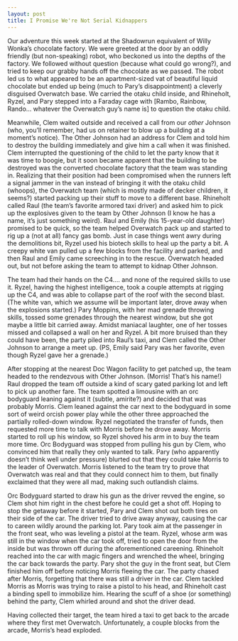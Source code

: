 ```yaml
---
layout: post
title: I Promise We're Not Serial Kidnappers
---
```


Our adventure this week started at the Shadowrun equivalent of Willy Wonka’s chocolate
factory. We were greeted at the door by an oddly friendly (but non-speaking) robot, who
beckoned us into the depths of the factory. We followed without question (because what could
go wrong?), and tried to keep our grabby hands off the chocolate as we passed. The robot led
us to what appeared to be an apartment-sized vat of beautiful liquid chocolate but ended up
being (much to Pary’s disappointment) a cleverly disguised Overwatch base. We carried the
otaku child inside, and Rhineholt, Ryzel, and Pary stepped into a Faraday cage with [Rambo,
Rainbow, Rando… whatever the Overwatch guy’s name is] to question the otaku child.

Meanwhile, Clem waited outside and received a call from our _other_ Johnson (who, you’ll
remember, had us on retainer to blow up a building at a moment’s notice). The Other Johnson
had an address for Clem and told him to destroy the building immediately and give him a call
when it was finished. Clem interrupted the questioning of the child to let the party know
that it was time to boogie, but it soon became apparent that the building to be destroyed
was the converted chocolate factory that the team was standing in. Realizing that their
position had been compromised when the runners left a signal jammer in the van instead of
bringing it with the otaku child (whoops), the Overwatch team (which is mostly made of decker
children, it seems?) started packing up their stuff to move to a different base. Rhineholt
called Raul (the team’s favorite armored taxi driver) and asked him to pick up the explosives
given to the team by Other Johnson (I know he has a name, it’s just something weird). Raul
and Emily (his 15-year-old daughter) promised to be quick, so the team helped Overwatch pack
up and started to rig up a (not at all) fancy gas bomb. Just in case things went awry during
the demolitions bit, Ryzel used his biotech skills to heal up the party a bit. A creepy white
van pulled up a few blocks from the facility and parked, and then Raul and Emily came
screeching in to the rescue. Overwatch headed out, but not before asking the team to attempt
to kidnap Other Johnson.

The team had their hands on the C4…. and none of the required skills to use it. Ryzel, having
the highest intelligence, took a couple attempts at rigging up the C4, and was able to collapse
part of the roof with the second blast. (The white van, which we assume will be important
later, drove away when the explosions started.) Pary Moppins, with her mad grenade throwing
skills, tossed some grenades through the nearest window, but she got maybe a little bit
carried away. Amidst maniacal laughter, one of her tosses missed and collapsed a wall on her
and Ryzel. A bit more bruised than they could have been, the party piled into Raul’s taxi,
and Clem called the Other Johnson to arrange a meet up. (PS, Emily said Pary was her favorite,
even though Ryzel gave her a grenade.)

After stopping at the nearest Doc Wagon facility to get patched up, the team headed to the
rendezvous with Other Johnson. (Morris! That’s his name!) Raul dropped the team off outside
a kind of scary gated parking lot and left to pick up another fare. The team spotted a
limousine with an orc bodyguard leaning against it (subtle, amirite?) and decided that was
probably Morris. Clem leaned against the car next to the bodyguard in some sort of weird
orcish power play while the other three approached the partially rolled-down window. Ryzel
negotiated the transfer of funds, then requested more time to talk with Morris before he
drove away. Morris started to roll up his window, so Ryzel shoved his arm in to buy the team
more time. Orc Bodyguard was stopped from pulling his gun by Clem, who convinced him that
really they only wanted to talk. Pary (who apparently doesn’t think well under pressure)
blurted out that they could take Morris to the leader of Overwatch. Morris listened to the
team try to prove that Overwatch was real and that they could connect him to them, but
finally exclaimed that they were all mad, making such outlandish claims.

Orc Bodyguard started to draw his gun as the driver revved the engine, so Clem shot him right
in the chest before he could get a shot off. Hoping to stop the getaway before it started,
Pary and Clem shot out both tires on their side of the car. The driver tried to drive away
anyway, causing the car to careen wildly around the parking lot. Pary took aim at the
passenger in the front seat, who was leveling a pistol at the team. Ryzel, whose arm was
still in the window when the car took off, tried to open the door from the inside but was
thrown off during the aforementioned careening. Rhineholt reached into the car with magic
fingers and wrenched the wheel, bringing the car back towards the party. Pary shot the guy
in the front seat, but Clem finished him off before noticing Morris fleeing the car. The
party chased after Morris, forgetting that there was still a driver in the car. Clem tackled
Morris as Morris was trying to raise a pistol to his head, and Rhineholt cast a binding
spell to immobilize him. Hearing the scuff of a shoe (or something) behind the party, Clem
whirled around and shot the driver dead.

Having collected their target, the team hired a taxi to get back to the arcade where they
first met Overwatch. Unfortunately, a couple blocks from the arcade, Morris’s head exploded.
